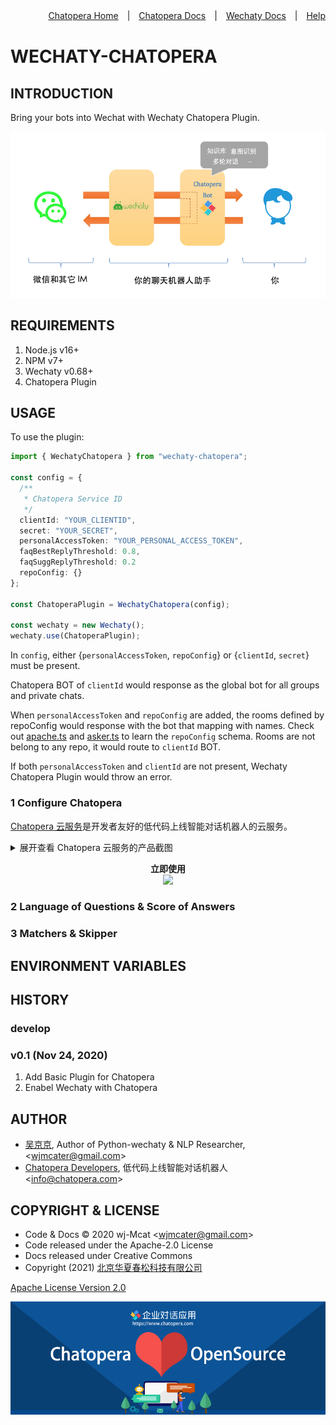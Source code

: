 <div align=right>

[Chatopera Home](https://bot.chatopera.com/)　|　[Chatopera Docs](https://docs.chatopera.com)　|　[Wechaty Docs](https://wechaty.js.org/)　|　[Help](https://github.com/wechaty/wechaty-chatopera/issues)

</div>

# WECHATY-CHATOPERA

## INTRODUCTION

Bring your bots into Wechat with Wechaty Chatopera Plugin.

![img](./docs/assets/1.png)

## REQUIREMENTS

1. Node.js v16+
2. NPM v7+
3. Wechaty v0.68+
4. Chatopera Plugin

## USAGE

To use the plugin:

```ts
import { WechatyChatopera } from "wechaty-chatopera";

const config = {
  /**
   * Chatopera Service ID
   */
  clientId: "YOUR_CLIENTID",
  secret: "YOUR_SECRET",
  personalAccessToken: "YOUR_PERSONAL_ACCESS_TOKEN",
  faqBestReplyThreshold: 0.8,
  faqSuggReplyThreshold: 0.2
  repoConfig: {}
};

const ChatoperaPlugin = WechatyChatopera(config);

const wechaty = new Wechaty();
wechaty.use(ChatoperaPlugin);
```

In `config`, either {`personalAccessToken`, `repoConfig`} or {`clientId`, `secret`} must be present.

Chatopera BOT of `clientId` would response as the global bot for all groups and private chats.

When `personalAccessToken` and `repoConfig` are added, the rooms defined by repoConfig would response with the bot that mapping with names. Check out [apache.ts](https://github.com/kaiyuanshe/osschat/blob/main/src/config-projects/apache.ts) and [asker.ts](https://github.com/wechaty/wechaty-chatopera/blob/0b59ec4dc90787718722c19340c978f33def3762/src/asker.ts#L66) to learn the `repoConfig` schema. Rooms are not belong to any repo, it would route to `clientId` BOT.

If both `personalAccessToken` and `clientId` are not present, Wechaty Chatopera Plugin would throw an error.

### 1 Configure Chatopera

[Chatopera 云服务](https://bot.chatopera.com)是开发者友好的低代码上线智能对话机器人的云服务。

<details>
<summary>展开查看 Chatopera 云服务的产品截图</summary>
<p>

<p align="center">
  <b>自定义词典</b><br>
  <img src="https://static-public.chatopera.com/assets/images/64530072-da92d600-d33e-11e9-8656-01c26caff4f9.png" width="800">
</p>

<p align="center">
  <b>自定义词条</b><br>
  <img src="https://static-public.chatopera.com/assets/images/64530091-e41c3e00-d33e-11e9-9704-c07a2a02b84e.png" width="800">
</p>

<p align="center">
  <b>创建意图</b><br>
  <img src="https://static-public.chatopera.com/assets/images/64530169-12018280-d33f-11e9-93b4-9db881cf4dd5.png" width="800">
</p>

<p align="center">
  <b>添加说法和槽位</b><br>
  <img src="https://static-public.chatopera.com/assets/images/64530187-20e83500-d33f-11e9-87ec-a0241e3dac4d.png" width="800">
</p>

<p align="center">
  <b>训练模型</b><br>
  <img src="https://static-public.chatopera.com/assets/images/64530235-33626e80-d33f-11e9-8d07-fa3ae417fd5d.png" width="800">
</p>

<p align="center">
  <b>测试对话</b><br>
  <img src="https://static-public.chatopera.com/assets/images/64530253-3d846d00-d33f-11e9-81ea-86e6d47020d8.png" width="800">
</p>

<p align="center">
  <b>机器人画像</b><br>
  <img src="https://static-public.chatopera.com/assets/images/64530312-6442a380-d33f-11e9-869c-85fb6a835a97.png" width="800">
</p>

<p align="center">
  <b>系统集成</b><br>
  <img src="https://static-public.chatopera.com/assets/images/64530281-4ecd7980-d33f-11e9-8def-c53251f30138.png" width="800">
</p>

<p align="center">
  <b>聊天历史</b><br>
  <img src="https://static-public.chatopera.com/assets/images/64530295-5856e180-d33f-11e9-94d4-db50481b2d8e.png" width="800">
</p>

</p>
</details>

<p align="center">
  <b>立即使用</b><br>
  <a href="https://bot.chatopera.com" target="_blank">
      <img src="https://static-public.chatopera.com/assets/images/64531083-3199aa80-d341-11e9-86cd-3a3ed860b14b.png" width="800">
  </a>
</p>

### 2 Language of Questions & Score of Answers

### 3 Matchers & Skipper

## ENVIRONMENT VARIABLES

## HISTORY

### develop

### v0.1 (Nov 24, 2020)

1. Add Basic Plugin for Chatopera
2. Enabel Wechaty with Chatopera

## AUTHOR

- [吴京京](https://github.com/wj-Mcat), Author of Python-wechaty & NLP Researcher, \<wjmcater@gmail.com\>
- [Chatopera Developers](https://github.com/chatopera), 低代码上线智能对话机器人 \<info@chatopera.com\>

## COPYRIGHT & LICENSE

- Code & Docs © 2020 wj-Mcat \<wjmcater@gmail.com\>
- Code released under the Apache-2.0 License
- Docs released under Creative Commons
- Copyright (2021) <a href="https://www.chatopera.com/" target="_blank">北京华夏春松科技有限公司</a>

[Apache License Version 2.0](./LICENSE)

[![chatoper banner][co-banner-image]][co-url]

[co-banner-image]: ./docs/assets/42383104-da925942-8168-11e8-8195-868d5fcec170.png
[co-url]: https://www.chatopera.com
